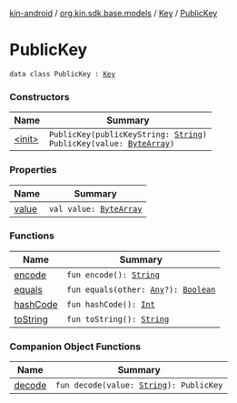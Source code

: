 [kin-android](../../../index.md) / [org.kin.sdk.base.models](../../index.md) / [Key](../index.md) / [PublicKey](./index.md)

# PublicKey

`data class PublicKey : `[`Key`](../index.md)

### Constructors

| Name | Summary |
|---|---|
| [&lt;init&gt;](-init-.md) | `PublicKey(publicKeyString: `[`String`](https://kotlinlang.org/api/latest/jvm/stdlib/kotlin/-string/index.html)`)`<br>`PublicKey(value: `[`ByteArray`](https://kotlinlang.org/api/latest/jvm/stdlib/kotlin/-byte-array/index.html)`)` |

### Properties

| Name | Summary |
|---|---|
| [value](value.md) | `val value: `[`ByteArray`](https://kotlinlang.org/api/latest/jvm/stdlib/kotlin/-byte-array/index.html) |

### Functions

| Name | Summary |
|---|---|
| [encode](encode.md) | `fun encode(): `[`String`](https://kotlinlang.org/api/latest/jvm/stdlib/kotlin/-string/index.html) |
| [equals](equals.md) | `fun equals(other: `[`Any`](https://kotlinlang.org/api/latest/jvm/stdlib/kotlin/-any/index.html)`?): `[`Boolean`](https://kotlinlang.org/api/latest/jvm/stdlib/kotlin/-boolean/index.html) |
| [hashCode](hash-code.md) | `fun hashCode(): `[`Int`](https://kotlinlang.org/api/latest/jvm/stdlib/kotlin/-int/index.html) |
| [toString](to-string.md) | `fun toString(): `[`String`](https://kotlinlang.org/api/latest/jvm/stdlib/kotlin/-string/index.html) |

### Companion Object Functions

| Name | Summary |
|---|---|
| [decode](decode.md) | `fun decode(value: `[`String`](https://kotlinlang.org/api/latest/jvm/stdlib/kotlin/-string/index.html)`): PublicKey` |
